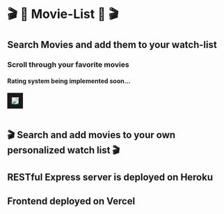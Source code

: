 # 🎬 🎥 Movie-List 🎥 🎬 

## Search Movies and add them to your watch-list
### Scroll through your favorite movies
#### Rating system being implemented soon...

<img src="https://i.pinimg.com/originals/20/30/ab/2030ab5e7c9a64fdb7b7fb4d03c74532.jpg" border="10"></a><br /><a target='_blank' href='https://statewideinventory.org/subaru-0-60-times'></a><br />


## 🎬 Search and add movies to your own personalized watch list 🎬

## RESTful Express server is deployed on Heroku

## Frontend deployed on Vercel


